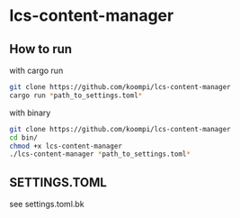 # lcs-content-manager

## How to run

with cargo run

```bash
git clone https://github.com/koompi/lcs-content-manager
cargo run *path_to_settings.toml*
```

with binary

```bash
git clone https://github.com/koompi/lcs-content-manager
cd bin/
chmod +x lcs-content-manager
./lcs-content-manager *path_to_settings.toml*
```

## SETTINGS.TOML

see settings.toml.bk

